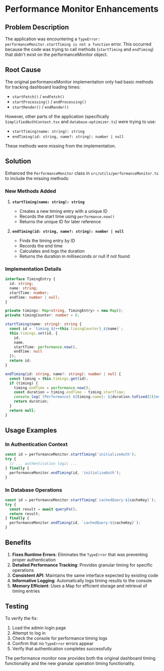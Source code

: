 # Performance Monitor Enhancements

## Problem Description

The application was encountering a `TypeError: performanceMonitor.startTiming is not a function` error. This occurred because the code was trying to call methods (`startTiming` and `endTiming`) that didn't exist on the performanceMonitor object.

## Root Cause

The original performanceMonitor implementation only had basic methods for tracking dashboard loading times:
- `startFetch()` / `endFetch()`
- `startProcessing()` / `endProcessing()`
- `startRender()` / `endRender()`

However, other parts of the application (specifically `SimplifiedAuthContext.tsx` and `database-optimizer.ts`) were trying to use:
- `startTiming(name: string): string`
- `endTiming(id: string, name?: string): number | null`

These methods were missing from the implementation.

## Solution

Enhanced the `PerformanceMonitor` class in `src/utils/performanceMonitor.ts` to include the missing methods:

### New Methods Added

1. **`startTiming(name: string): string`**
   - Creates a new timing entry with a unique ID
   - Records the start time using `performance.now()`
   - Returns the unique ID for later reference

2. **`endTiming(id: string, name?: string): number | null`**
   - Finds the timing entry by ID
   - Records the end time
   - Calculates and logs the duration
   - Returns the duration in milliseconds or null if not found

### Implementation Details

```typescript
interface TimingEntry {
  id: string;
  name: string;
  startTime: number;
  endTime: number | null;
}

private timings: Map<string, TimingEntry> = new Map();
private timingCounter: number = 0;

startTiming(name: string): string {
  const id = `timing_${++this.timingCounter}_${name}`;
  this.timings.set(id, {
    id,
    name,
    startTime: performance.now(),
    endTime: null
  });
  return id;
}

endTiming(id: string, name?: string): number | null {
  const timing = this.timings.get(id);
  if (timing) {
    timing.endTime = performance.now();
    const duration = timing.endTime - timing.startTime;
    console.log(`[Performance] ${timing.name}: ${duration.toFixed(2)}ms`);
    return duration;
  }
  return null;
}
```

## Usage Examples

### In Authentication Context
```typescript
const id = performanceMonitor.startTiming('initializeAuth');
try {
  // ... authentication logic ...
} finally {
  performanceMonitor.endTiming(id, 'initializeAuth');
}
```

### In Database Operations
```typescript
const id = performanceMonitor.startTiming(`cachedQuery-${cacheKey}`);
try {
  const result = await queryFn();
  return result;
} finally {
  performanceMonitor.endTiming(id, `cachedQuery-${cacheKey}`);
}
```

## Benefits

1. **Fixes Runtime Errors**: Eliminates the `TypeError` that was preventing proper authentication
2. **Detailed Performance Tracking**: Provides granular timing for specific operations
3. **Consistent API**: Maintains the same interface expected by existing code
4. **Informative Logging**: Automatically logs timing results to the console
5. **Memory Efficient**: Uses a Map for efficient storage and retrieval of timing entries

## Testing

To verify the fix:
1. Load the admin login page
2. Attempt to log in
3. Check the console for performance timing logs
4. Confirm that no `TypeError` errors appear
5. Verify that authentication completes successfully

The performance monitor now provides both the original dashboard timing functionality and the new granular operation timing functionality.